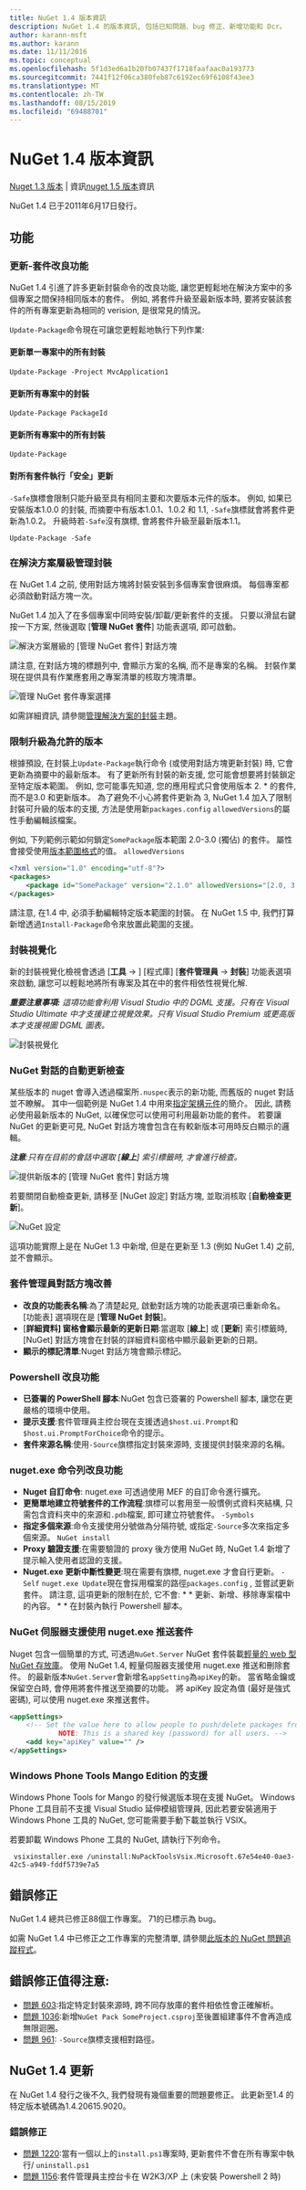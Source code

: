 ```yaml
---
title: NuGet 1.4 版本資訊
description: NuGet 1.4 的版本資訊, 包括已知問題、bug 修正、新增功能和 Dcr。
author: karann-msft
ms.author: karann
ms.date: 11/11/2016
ms.topic: conceptual
ms.openlocfilehash: 5f1d3ed6a1b20fb07437f1718faafaac0a193773
ms.sourcegitcommit: 7441f12f06ca380feb87c6192ec69f6108f43ee3
ms.translationtype: MT
ms.contentlocale: zh-TW
ms.lasthandoff: 08/15/2019
ms.locfileid: "69488701"
---
```

# <a name="nuget-14-release-notes"></a>NuGet 1.4 版本資訊

[Nuget 1.3 版本](../release-notes/nuget-1.3.md) | 資訊[nuget 1.5 版本](../release-notes/nuget-1.5.md)資訊

NuGet 1.4 已于2011年6月17日發行。

## <a name="features"></a>功能

### <a name="update-package-improvements"></a>更新-套件改良功能
NuGet 1.4 引進了許多更新封裝命令的改良功能, 讓您更輕鬆地在解決方案中的多個專案之間保持相同版本的套件。 例如, 將套件升級至最新版本時, 要將安裝該套件的所有專案更新為相同的 verision, 是很常見的情況。

`Update-Package`命令現在可讓您更輕鬆地執行下列作業:

#### <a name="update-all-packages-in-a-single-project"></a>更新單一專案中的所有封裝

    Update-Package -Project MvcApplication1

#### <a name="update-a-package-in-all-projects"></a>更新所有專案中的封裝

    Update-Package PackageId

#### <a name="update-all-packages-in-all-projects"></a>更新所有專案中的所有封裝

    Update-Package

#### <a name="perform-a-safe-update-on-all-packages"></a>對所有套件執行「安全」更新
`-Safe`旗標會限制只能升級至具有相同主要和次要版本元件的版本。 例如, 如果已安裝版本1.0.0 的封裝, 而摘要中有版本1.0.1、1.0.2 和 1.1, `-Safe`旗標就會將套件更新為1.0.2。 升級時若`-Safe`沒有旗標, 會將套件升級至最新版本1.1。

    Update-Package -Safe

### <a name="managing-packages-at-the-solution-level"></a>在解決方案層級管理封裝
在 NuGet 1.4 之前, 使用對話方塊將封裝安裝到多個專案會很麻煩。 每個專案都必須啟動對話方塊一次。

NuGet 1.4 加入了在多個專案中同時安裝/卸載/更新套件的支援。 只要以滑鼠右鍵按一下方案, 然後選取 [**管理 NuGet 套件**] 功能表選項, 即可啟動。

![解決方案層級的 [管理 NuGet 套件] 對話方塊](./media/manage-nuget-packages-solution-dialog.png)

請注意, 在對話方塊的標題列中, 會顯示方案的名稱, 而不是專案的名稱。
封裝作業現在提供具有作業應套用之專案清單的核取方塊清單。

![管理 NuGet 套件專案選擇](./media/manage-nuget-packages-project-selection.png)

如需詳細資訊, 請參閱[管理解決方案的封裝](../consume-packages/install-use-packages-visual-studio.md#manage-packages-for-the-solution)主題。

### <a name="constraining-upgrades-to-allowed-versions"></a>限制升級為允許的版本
根據預設, 在封裝上`Update-Package`執行命令 (或使用對話方塊更新封裝) 時, 它會更新為摘要中的最新版本。 有了更新所有封裝的新支援, 您可能會想要將封裝鎖定至特定版本範圍。 例如, 您可能事先知道, 您的應用程式只會使用版本 2. * 的套件, 而不是3.0 和更新版本。 為了避免不小心將套件更新為 3, NuGet 1.4 加入了限制封裝可升級的版本的支援, 方法是使用新`packages.config` `allowedVersions`的屬性手動編輯該檔案。

例如, 下列範例示範如何鎖定`SomePackage`版本範圍 2.0-3.0 (獨佔) 的套件。
屬性會接受使用[版本範圍格式](../concepts/package-versioning.md#version-ranges-and-wildcards)的值。 `allowedVersions`

```xml
<?xml version="1.0" encoding="utf-8"?>
<packages>
    <package id="SomePackage" version="2.1.0" allowedVersions="[2.0, 3.0)" />
</packages>
```

請注意, 在1.4 中, 必須手動編輯特定版本範圍的封裝。 在 NuGet 1.5 中, 我們打算新增透過`Install-Package`命令來放置此範圍的支援。

### <a name="package-visualizer"></a>封裝視覺化
新的封裝視覺化檢視會透過 [**工具** -> ] [程式庫] [**套件管理員** -> **封裝**] 功能表選項來啟動, 讓您可以輕鬆地將所有專案及其在中的套件相依性視覺化解.

_**重要注意事項:** 這項功能會利用 Visual Studio 中的 DGML 支援。只有在 Visual Studio Ultimate 中才支援建立視覺效果。只有 Visual Studio Premium 或更高版本才支援視圖 DGML 圖表。_

![封裝視覺化](./media/package-visualizer.png)

### <a name="automatic-update-check-for-the-nuget-dialog"></a>NuGet 對話的自動更新檢查
某些版本的 nuget 會導入透過檔案所`.nuspec`表示的新功能, 而舊版的 nuget 對話並不瞭解。
其中一個範例是 NuGet 1.4 中用來[指定架構元件](../release-notes/nuget-1.2.md#framework-assembly-refs)的簡介。
因此, 請務必使用最新版本的 NuGet, 以確保您可以使用可利用最新功能的套件。
若要讓 NuGet 的更新更可見, NuGet 對話方塊會包含在有較新版本可用時反白顯示的邏輯。

_**注意**:只有在目前的會話中選取 [**線上**] 索引標籤時, 才會進行檢查。_

![提供新版本的 [管理 NuGet 套件] 對話方塊](./media/manage-nuget-packages-update-notification.png)

若要關閉自動檢查更新, 請移至 [NuGet 設定] 對話方塊, 並取消核取 [**自動檢查更新**]。

![NuGet 設定](./media/nuget-settings.png)

這項功能實際上是在 NuGet 1.3 中新增, 但是在更新至 1.3 (例如 NuGet 1.4) 之前, 並不會顯示。

### <a name="package-manager-dialog-improvements"></a>套件管理員對話方塊改善
* **改良的功能表名稱**:為了清楚起見, 啟動對話方塊的功能表選項已重新命名。 [功能表] 選項現在是 [**管理 NuGet 封裝**]。
* [**詳細資料] 窗格會顯示最新的更新日期**:當選取 [**線上**] 或 [**更新**] 索引標籤時, [NuGet] 對話方塊會在封裝的詳細資料窗格中顯示最新更新的日期。
* **顯示的標記清單**:Nuget 對話方塊會顯示標記。

### <a name="powershell-improvements"></a>Powershell 改良功能
* **已簽署的 PowerShell 腳本**:NuGet 包含已簽署的 Powershell 腳本, 讓您在更嚴格的環境中使用。
* **提示支援**:套件管理員主控台現在支援透過`$host.ui.Prompt`和`$host.ui.PromptForChoice`命令的提示。
* **套件來源名稱**:使用`-Source`旗標指定封裝來源時, 支援提供封裝來源的名稱。

### <a name="nugetexe-command-line-improvements"></a>nuget.exe 命令列改良功能
* **Nuget 自訂命令**: nuget.exe 可透過使用 MEF 的自訂命令進行擴充。
* **更簡單地建立符號套件的工作流程**:旗標可以套用至一般慣例式資料夾結構, 只需包含資料夾中的來源和`.pdb`檔案, 即可建立符號套件。 `-Symbols`
* **指定多個來源**:命令支援使用分號做為分隔符號, 或指定`-Source`多次來指定多個來源。 `NuGet install`
* **Proxy 驗證支援**:在需要驗證的 proxy 後方使用 NuGet 時, NuGet 1.4 新增了提示輸入使用者認證的支援。
* **Nuget.exe 更新中斷性變更**:現在需要有旗標, nuget.exe 才會自行更新。 `-Self` `nuget.exe Update`現在會採用檔案的路徑`packages.config` , 並嘗試更新套件。 請注意, 這項更新的限制在於, 它不會: * * 更新、新增、移除專案檔中的內容。
\* * 在封裝內執行 Powershell 腳本。

### <a name="nuget-server-support-for-pushing-packages-using-nugetexe"></a>NuGet 伺服器支援使用 nuget.exe 推送套件
Nuget 包含一個簡單的方式, 可透過`NuGet.Server` NuGet 套件裝載[輕量的 web 型 NuGet 存放庫](../hosting-packages/nuget-server.md)。 使用 NuGet 1.4, 輕量伺服器支援使用 nuget.exe 推送和刪除套件。
的最新版本`NuGet.Server`會新增名`appSetting`為`apiKey`的新。 當省略金鑰或保留空白時, 會停用將套件推送至摘要的功能。 將 apiKey 設定為值 (最好是強式密碼), 可以使用 nuget.exe 來推送套件。

```xml
<appSettings>
    <!-- Set the value here to allow people to push/delete packages from the server.
            NOTE: This is a shared key (password) for all users. -->
    <add key="apiKey" value="" />
</appSettings>
```

### <a name="support-for-windows-phone-tools-mango-edition"></a>Windows Phone Tools Mango Edition 的支援
Windows Phone Tools for Mango 的發行候選版本現在支援 NuGet。
Windows Phone 工具目前不支援 Visual Studio 延伸模組管理員, 因此若要安裝適用于 Windows Phone 工具的 NuGet, 您可能需要手動下載並執行 VSIX。

若要卸載 Windows Phone 工具的 NuGet, 請執行下列命令。

     vsixinstaller.exe /uninstall:NuPackToolsVsix.Microsoft.67e54e40-0ae3-42c5-a949-fddf5739e7a5

## <a name="bug-fixes"></a>錯誤修正
NuGet 1.4 總共已修正88個工作專案。 71的已標示為 bug。

如需 NuGet 1.4 中已修正之工作專案的完整清單, 請參閱[此版本的 NuGet 問題追蹤程式](http://nuget.codeplex.com/workitem/list/advanced?keyword=&status=All&type=All&priority=All&release=NuGet%201.4&assignedTo=All&component=All&sortField=LastUpdatedDate&sortDirection=Descending&page=0)。

## <a name="bug-fixes-worth-noting"></a>錯誤修正值得注意:

* [問題 603](http://nuget.codeplex.com/workitem/603):指定特定封裝來源時, 跨不同存放庫的套件相依性會正確解析。
* [問題 1036](http://nuget.codeplex.com/workitem/1036):新增`NuGet Pack SomeProject.csproj`至後置組建事件不會再造成無限迴圈。
* [問題 961](http://nuget.codeplex.com/workitem/961): `-Source`旗標支援相對路徑。

## <a name="nuget-14-update"></a>NuGet 1.4 更新
在 NuGet 1.4 發行之後不久, 我們發現有幾個重要的問題要修正。
此更新至1.4 的特定版本號碼為1.4.20615.9020。

### <a name="bug-fixes"></a>錯誤修正
* [問題 1220](http://nuget.codeplex.com/workitem/1220):當有一個以上的`install.ps1`專案時, 更新套件不會在所有專案中執行/ `uninstall.ps1`
* [問題 1156](http://nuget.codeplex.com/workitem/1156):套件管理員主控台卡在 W2K3/XP 上 (未安裝 Powershell 2 時)

